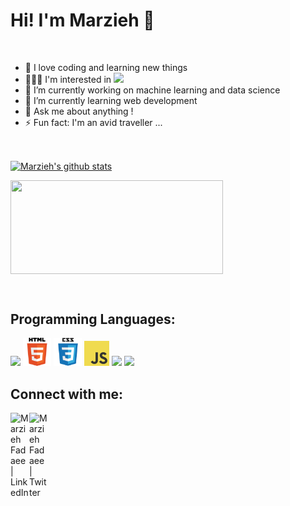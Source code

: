 # Hi! I'm Marzieh 👋

<br />

- 🤩 I love coding and learning new things
- 👨🏼‍💻 I'm interested in <img src="https://user-images.githubusercontent.com/87442098/142243173-7d914f29-c95f-4766-85e5-fba74543a7de.png" width="20">
- 🔭 I’m currently working on machine learning and data science
- 🌱 I’m currently learning web development
- 💬 Ask me about anything !
- ⚡ Fun fact: I'm an avid traveller ...

<br/>

<a href="https://github.com/marzfd/github-readme-stats"><img align="center" width="450" height="150" src="https://github-readme-stats.vercel.app/api?username=marzfd&show_icons=true&theme=ayu-mirage&hide_border=true&hide=prs,contribs" alt="Marzieh's github stats" /></a>

<a href="https://github.com/marzfad/github-readme-stats"><img align="center" width="340" height="150" src="https://github-readme-stats.vercel.app/api/top-langs/?username=marzfd&layout=compact&theme=ayu-mirage&hide_border=true" /></a>

<br/>

## Programming Languages:

<p>
  <img height="40" src="https://user-images.githubusercontent.com/87442098/142243173-7d914f29-c95f-4766-85e5-fba74543a7de.png">
  <img height="45" src="https://raw.githubusercontent.com/github/explore/80688e429a7d4ef2fca1e82350fe8e3517d3494d/topics/html/html.png">
  <img height="45" src="https://raw.githubusercontent.com/github/explore/5c058a388828bb5fde0bcafd4bc867b5bb3f26f3/topics/css/css.png">
  <img height="40" src="https://raw.githubusercontent.com/github/explore/80688e429a7d4ef2fca1e82350fe8e3517d3494d/topics/javascript/javascript.png">
  <img height="45" src="https://user-images.githubusercontent.com/87442098/142242147-4668ddde-dddb-4dde-a2c7-8adc52b426c2.png">
  <img height="50" src="https://user-images.githubusercontent.com/87442098/142239945-25a924a9-d9f9-4972-aa07-54d90322fced.jpg">
</p>


## Connect with me:

<a href="https://www.linkedin.com/in/marzieh-fadaee-30184544/">
  <img align="left" width="30" alt="Marzieh Fadaee | LinkedIn" width="22px" src="https://cdn.jsdelivr.net/npm/simple-icons@v3/icons/linkedin.svg"/>
</a>
<a href="https://twitter.com/fadaee_marzieh">
  <img align="left" width="30" alt="Marzieh Fadaee | Twitter" width="22px" src="https://cdn.jsdelivr.net/npm/simple-icons@v3/icons/twitter.svg"/>
</a>
